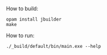 How to build:

```
opam install jbuilder
make
```

How to run:

```
./_build/default/bin/main.exe --help
```
